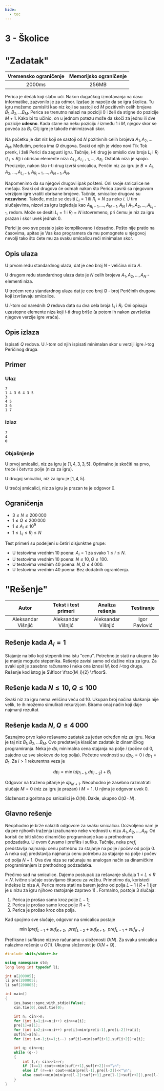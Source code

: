 ```yaml
---
hide:
  - toc
---
```


# 3 - Školice

#  "Zadatak"

| Vremensko ograničenje | Memorijsko ograničenje |
|:-:|:-:|
| 2000ms | 256MB |

Perica je dečak koji slabo uči. Nakon dugačkog izmotavanja na času informatike, zazvonilo je za odmor. Izašao je napolje da se igra školica. Tu igru možemo zamisliti kao niz koji se sastoji od $M$ pozitivnih celih brojeva $B_1,B_2,\ldots B_M$. Perica se trenutno nalazi na poziciji $0$ i želi da stigne do pozicije $M+1$. Kako bi to učinio, on u jednom potezu može da skoči za jednu ili dve pozicije **udesno**. Kada stane na neku poziciju $i$ između $1$ i $M$, njegov skor se poveća za $B_i$. Cilj igre je takođe minimizovati skor.



Na početku je dat niz koji se sastoji od $N$ pozitivnih celih brojeva $A_1,A_2,\ldots A_N$. Međutim, perica ima $Q$ drugova. Svaki od njih je video novi Tik Tok prenk, i želi Perici da zagusti igru. Tačnije, $i$-ti drug je smislio dva broja $L_i$ i $R_i$ ($L_i < R_i$) i obrisao elemente niza $A_{L_i},A_{L_i+1},\ldots,A_{R_i}$. Ostatak niza je spojio. Preciznije, nakon što $i$-ti drug izvrši smicalicu, Peričin niz za igru je $B = A_1,A_2,\ldots,A_{L_i-1},A_{R_i+1},\ldots,A_{N-1},A_{N}$.



Napomenimo da su njegovi drugovi ipak pošteni. Oni svoje smicalice ne mešaju. Svaki od drugova će odmah nakon što Perica završi sa njegovom verzijom igre vratiti obrisane brojeve. Tačnije, smicalice drugova su **nezavisne**. Takođe, može se desiti $L_i=1$ ili $R_i=N$ za neko $i$. U tim slučajevima, nizovi za igru izgledaju kao $A_{R_i+1},\ldots,A_{N-1},A_N$ i $A_1,A_2,\ldots,A_{L_i-1}$, redom. Može se desiti $L_i=1$ i $R_i=N$ istovremeno, pri čemu je niz za igru prazan i skor uvek jednak $0$.



Perici je ovo sve postalo jako komplikovano i dosadno. Pošto nije pratio na časovima, upitao je Vas kao programera da mu pomognete u njegovoj nevolji tako što ćete mu za svaku smicalicu reći minimalan skor.



## Opis ulaza



U prvom redu standardnog ulaza, dat je ceo broj $N$ - veličina niza $A$.



U drugom redu standardnog ulaza dato je $N$ celih brojeva $A_1,A_2,\ldots,A_N$ - elementi niza.



U trećem redu standardnog ulaza dat je ceo broj $Q$ - broj Peričinih drugova koji izvršavaju smicalice.



U $i$-tom od narednih $Q$ redova data su dva cela broja $L_i$ i $R_i$. Oni opisuju uzastopne elemente niza koji $i$-ti drug briše (a potom ih nakon završetka njegove verzije igre vraća).



## Opis izlaza



Ispisati $Q$ redova. U $i$-tom od njih ispisati minimalan skor u verziji igre $i$-tog Peričinog druga. 



## Primer



### Ulaz



```
7
1 4 3 6 4 3 5
3
4 5
3 6
1 7
```



### Izlaz



```
7
4
0
```



### Objašnjenje



U prvoj smicalici, niz za igru je $[1, 4, 3, 3, 5]$. Optimalno je skočiti na prvo, treće i četvrto polje (niza za igru).



U drugoj smicalici, niz za igru je $[1, 4, 5]$.



U trećoj smicalici, niz za igru je prazan te je odgovor $0$.



## Ograničenja



* $3 \leq N \leq 200\,000$
* $1 \leq Q \leq 200\,000$
* $1 \leq A_i \leq 10^9$
* $1 \leq L_i \leq R_i \leq N$



Test primeri su podeljeni u četiri disjunktne grupe:



* U testovima vrednim 10 poena: $A_i=1$ za svako $1 \leq i \leq N$.
* U testovima vrednim 10 poena: $N \leq 10, Q \leq 100$.
* U testovima vrednim 40 poena: $N,Q \leq 4\,000$.
* U testovima vrednim 40 poena: Bez dodatnih ograničenja.

#  "Rešenje"

| Autor | Tekst i test primeri | Analiza rеšenja | Testiranje |
|:-:|:-:|:-:|:-:|
| Aleksandar Višnjić | Aleksandar Višnjić | Aleksandar Višnjić | Igor Pavlović |

## Rešenje kada $A_i = 1$
Stajanje na bilo koji stepenik ima istu "cenu". Potrebno je stati na ukupno što je manje moguće stepenika. Rešenje zavisi samo od dužine niza za igru. Za svaki upit je zasebno računamo i neka ona iznosi $M_i$ kod $i$-tog druga. Rešenje kod istog je $\lfloor \frac{M_i}{2} \rfloor$.

## Rešenje kada $N\leq 10, Q\leq 100$
Svaki niz za igru nema veličinu veću od $10$. Ukupan broj načina skakanja nije velik, te ih možemo simulirati rekurzijom. Biramo onaj način koji daje najmanji rezultat.

## Rešenje kada $N,Q \leq 4\, 000$
Saznajmo prvo kako rešavamo zadatak za jedan određen niz za igru. Neka je taj niz $B_1,B_2,\ldots B_M$. Ovo predstavlja klasičan zadatak iz dinamičkog programiranja. Neka je ${dp}_i$ minimalna cena stajanja na polje $i$ (počev od $0$, zajedno uz sve skokove do tog polja). Početne vrednosti su ${dp}_0 = 0$ i ${dp}_1 = B_1$. Za $i>1$ rekurentna veza je 

$$
{dp}_i = \min({dp}_{i-1},{dp}_{i-2})  + B_i
$$

Odgovor na traženo pitanje je ${dp}_{M+1}$. Neophodno je zasebno razmatrati slučaje $M=0$ (niz za igru je prazan) i $M=1$. U njima je odgovor uvek $0$.

Složenost algoritma po smicalici je $O(N)$. Dakle, ukupno $O(Q\cdot N)$.

## Glavno rešenje

Neophodno je brže nalaziti odgovore za svaku smicalicu. Dozvoljeno nam je da pre njihovih traženja izračunamo neke vrednosti u nizu $A_1,A_2,\ldots , A_N$. Od koristi će biti slično dinamičko programiranje kao u prethodnom podzadatku. U ovom čuvamo i prefiks i sufiks. Tačnije, neka ${pref}_i$ predstavlja najmanju cenu potrebnu za stajanje na polje $i$ počev od polja $0$. A neka ${suf}_i$ predstavlja najmanju cenu potrebnu za stajanje na polje $i$ počev od polja $N+1$. Ova dva niza se računaju na analogan način sa dinamičkim programiranjem iz prethodnog podzadatka.

Prećimo sad na smicalice. Dajemo postupak za rešavanje slučaja $1 < L \leq R < N$. Ivične slučaje ostavljamo čitaocu za vežbu. Primetimo da, koristeći indekse iz niza $A$, Perica mora stati na barem jedno od polja $L-1$ i $R+1$ (jer je u nizu za igru njihovo rastojanje zapravo $1$) . Formalno, postoje $3$ slučaja:

1. Perica je prošao samo kroz polje $L-1$;
2. Perica je prošao samo kroz polje $R+1$;
3. Perica je prošao kroz oba polja.

Kad spojimo sve slučaje, odgovor na smicalicu postaje 

$$
\min({pref}_{L-1}+{suf}_{R+2}, \ \ {pref}_{L-2}+{suf}_{R+1},\ \ {pref}_{L-1}+{suf}_{R+1})
$$

Prefiksne i sufiksne nizove računamo u složenosti $O(N)$. Za svaku smicalicu nalazimo rešenje u $O(1)$. Ukupna složenost je $O(N+Q)$.

``` cpp title="03_skolice.cpp" linenums="1"
#include <bits/stdc++.h>

using namespace std;
long long int typedef li;

int a[200005];
li pre[200005];
li suf[200005];

int main()
{
    ios_base::sync_with_stdio(false);
    cin.tie(0),cout.tie(0);

    int n; cin>>n;
    for (int i=1;i<=n;i++) cin>>a[i];
    pre[1]=a[1];
    for (int i=2;i<=n;i++) pre[i]=min(pre[i-1],pre[i-2])+a[i];
    suf[n]=a[n];
    for (int i=n-1;i>=1;i--) suf[i]=min(suf[i+1],suf[i+2])+a[i];

    int q; cin>>q;
    while (q--)
    {
        int l,r; cin>>l>>r;
        if (l==1) cout<<min(suf[r+1],suf[r+2])<<"\n";
        else if (r==n) cout<<min(pre[l-1],pre[l-2])<<"\n";
        else cout<<min(min(pre[l-2]+suf[r+1],pre[l-1]+suf[r+2]),pre[l-1]+suf[r+1])<<"\n";
    }
}
```
